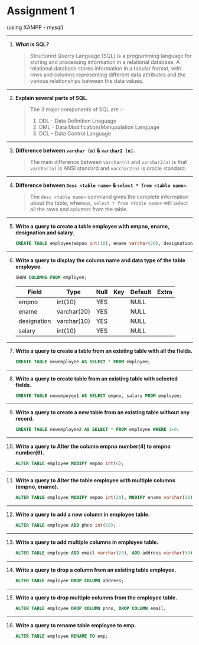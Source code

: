 # Assignment 1

(using XAMPP - mysql)

---

1. **What is SQL?**

   > Structured Querry Language (SQL) is a programming language for storing and processing information in a relational database. A relational database stores information in a tabular format, with rows and columns representing different data attributes and the various relationships between the data values.

---

2. **Explain several parts of SQL.**

   > The 3 major components of SQL are :-
   >
   > 1. DDL - Data Definition Lnaguage
   > 2. DML - Data Modification/Manupulation Language
   > 3. DCL - Data Control Language

---

3. **Difference between `varchar (n)` & `varchar2 (n)`.**

   > The main difference between `varchar(n)` and `varchar2(n)` is that `varchar(n)` is ANSI standard and `varchar2(n)` is oracle standard.

---

4. **Difference between `Desc <table name>` & `select * from <table name>`.**

   > The `desc <table name>` command gives the complete information about the table, whereas, `select * from <table name>` will select all the rows and columns from the table.

---

5. **Write a query to create a table employee with empno, ename, designation and salary.**

   ```sql
   CREATE TABLE employee(empno int(10), ename varchar(20), designation varchar(10), salary int(10));
   ```

---

6. **Write a query to display the column name and data type of the table employee.**

   ```sql
   SHOW COLUMNS FROM employee;
   ```

   | Field       | Type        | Null | Key | Default | Extra |
   | ----------- | ----------- | ---- | --- | ------- | ----- |
   | empno       | int(10)     | YES  |     | NULL    |       |
   | ename       | varchar(20) | YES  |     | NULL    |       |
   | designation | varchar(10) | YES  |     | NULL    |       |
   | salary      | int(10)     | YES  |     | NULL    |       |

---

7. **Write a query to create a table from an existing table with all the fields.**

   ```sql
   CREATE TABLE newemployee AS SELECT * FROM employee;
   ```

---

8. **Write a query to create table from an existing table with selected fields.**

   ```sql
   CREATE TABLE newempoyee1 AS SELECT empno, salary FROM employee;
   ```

---

9. **Write a query to create a new table from an existing table without any record.**

   ```sql
   CREATE TABLE newemployee2 AS SELECT * FROM employee WHERE 1=0;
   ```

---

10. **Write a query to Alter the column empno number(4) to empno number(6).**

    ```sql
    ALTER TABLE employee MODIFY empno int(6);
    ```

---

11. **Write a query to Alter the table employee with multiple columns (empno, ename).**

    ```sql
    ALTER TABLE employee MODIFY empno int(20), MODIFY ename varchar(20);
    ```

---

12. **Write a query to add a new column in employee table.**

    ```sql
    ALTER TABLE employee ADD phno int(10);
    ```

---

13. **Write a query to add multiple columns in employee table.**

    ```sql
    ALTER TABLE employee ADD email varchar(20), ADD address varchar(50);
    ```

---

14. **Write a query to drop a column from an existing table employee.**

    ```sql
    ALTER TABLE employee DROP COLUMN address;
    ```

---

15. **Write a query to drop multiple columns from the employee table.**

    ```sql
    ALTER TABLE employee DROP COLUMN phno, DROP COLUMN email;
    ```

---

16. **Write a query to rename table employee to emp.**

    ```sql
    ALTER TABLE employee RENAME TO emp;
    ```
